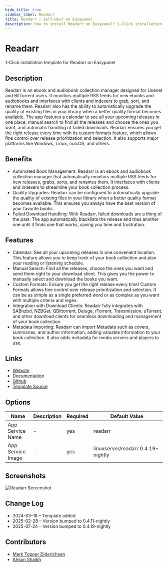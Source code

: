 ```yaml
---
hide_title: true
sidebar_label: Readarr
title: Readarr | Self-Host on Easypanel
description: How to install Readarr on Easypanel? 1-Click installation template for Readarr on Easypanel
---
```


<!-- generated -->

# Readarr

1-Click installation template for Readarr on Easypanel

## Description

Readarr is an ebook and audiobook collection manager designed for Usenet and BitTorrent users. It monitors multiple RSS feeds for new ebooks and audiobooks and interfaces with clients and indexers to grab, sort, and rename them. Readarr also has the ability to automatically upgrade the quality of existing files in your library when a better quality format becomes available. The app features a calendar to see all your upcoming releases in one place, manual search to find all the releases and choose the ones you want, and automatic handling of failed downloads. Readarr ensures you get the right release every time with its custom formats feature, which allows fine control over release prioritization and selection. It also supports major platforms like Windows, Linux, macOS, and others.

## Benefits

- Automated Book Management: Readarr is an ebook and audiobook collection manager that automatically monitors multiple RSS feeds for new releases, grabs, sorts, and renames them. It interfaces with clients and indexers to streamline your book collection process.
- Quality Upgrades: Readarr can be configured to automatically upgrade the quality of existing files in your library when a better quality format becomes available. This ensures you always have the best version of your favorite books.
- Failed Download Handling: With Readarr, failed downloads are a thing of the past. The app automatically blacklists the release and tries another one until it finds one that works, saving you time and frustration.

## Features

- Calendar: See all your upcoming releases in one convenient location. This feature allows you to keep track of your book collection and plan your reading or listening schedule.
- Manual Search: Find all the releases, choose the ones you want and send them right to your download client. This gives you the power to manually select and download the books you want.
- Custom Formats: Ensure you get the right release every time! Custom Formats allows fine control over release prioritization and selection. It can be as simple as a single preferred word or as complex as you want with multiple criteria and regex.
- Integration with Download Clients: Readarr fully integrates with SABnzbd, NZBGet, QBittorrent, Deluge, rTorrent, Transmission, uTorrent, and other download clients for seamless downloading and management of your book collection.
- Metadata Importing: Readarr can import Metadata such as covers, summaries, and author information, adding valuable information to your book collection. It also adds metadata for media servers and players to use.

## Links

- [Website](https://readarr.com/)
- [Documentation](https://wiki.servarr.com/readarr)
- [Github](https://github.com/Readarr/Readarr)
- [Template Source](https://github.com/easypanel-io/templates/tree/main/templates/readarr)

## Options

Name | Description | Required | Default Value
-|-|-|-
App Service Name | - | yes | readarr
App Service Image | - | yes | linuxserver/readarr:0.4.19-nightly

## Screenshots

![Readarr Screenshot](./assets/screenshot.png)

## Change Log

- 2024-03-18 – Template added
- 2025-02-28 – Version bumped to 0.4.11-nightly
- 2025-07-24 – Version bumped to 0.4.19-nightly

## Contributors

- [Mark Topper Diderichsen](https://github.com/marktopper)
- [Ahson Shaikh](https://github.com/Ahson-Shaikh)
